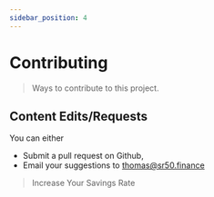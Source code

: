 ```yaml
---
sidebar_position: 4
---
```


# Contributing

>Ways to contribute to this project.

## Content Edits/Requests

You can either
- Submit a pull request on Github,
- Email your suggestions to <thomas@sr50.finance> 

>Increase Your Savings Rate